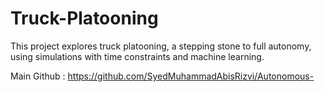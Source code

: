 # Truck-Platooning
This project explores truck platooning, a stepping stone to full autonomy, using simulations with time constraints and machine learning.

Main Github : https://github.com/SyedMuhammadAbisRizvi/Autonomous-
